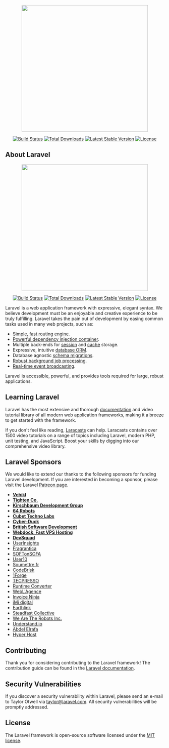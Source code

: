 <p align="center"><img src="https://res.cloudinary.com/dtfbvvkyp/image/upload/v1566331377/laravel-logolockup-cmyk-red.svg" width="400"></p>

<p align="center">
<a href="https://travis-ci.org/laravel/framework"><img src="https://travis-ci.org/laravel/framework.svg" alt="Build Status"></a>
<a href="https://packagist.org/packages/laravel/framework"><img src="https://poser.pugx.org/laravel/framework/d/total.svg" alt="Total Downloads"></a>
<a href="https://packagist.org/packages/laravel/framework"><img src="https://poser.pugx.org/laravel/framework/v/stable.svg" alt="Latest Stable Version"></a>
<a href="https://packagist.org/packages/laravel/framework"><img src="https://poser.pugx.org/laravel/framework/license.svg" alt="License"></a>
</p>

## About Laravel

<p align="center"><img src="https://lh3.googleusercontent.com/zCFxMKE5puv_Xqbw4IsOpJ73gy6wf0j7Ayf-Kd5BZHKc_s-qL4El-ERuyguJhKkcJ5tTam0zLpdLdDiHHy8YHicAdUV6TMj8W6OeztaE0rw39HafEUTs4Gsp_whtBso4uEXetNKe-teqTG1Pvkd4Ym3uja4kP1_VWvWai79Lp86kI6ZfMG0e75ILTxldDV2_9Hz4jCEYlPZ6QoTqCIS_eZvGSIpH_Zogjl96EAHeE5wzObevdOyA7UXSMrtncErrRBAsbRE6AxeEFOo3hHba7TNQ4lxUqZpwuMnD6Ayh-qN31QAcp1c7Baye3qQoOYMZdpVTO618X_bq23vkdX4ofJT2U39OG12Wouvaey-bC4loscfBTPTve-4WO5ukHLYrrDqcLct0FYD1CGK4kfKc6rGNBRLKEAl7R343HO242hnBq-gn9OILDWXMVQa3C4y7fLQeSS2aIeDE32M0xR5FuDAhn4qzVfeDqdPXNTD5dCfp3dYazvKhIUKGhjHfkhfZXHcaFu3vKIbb3_R6eAlYkiwzDflUCgDSMZFb7Ygr5dD_N3Q_C8gozcRNTFuuot70jro37y370eO7wHsoj_pZyolWN4hAYzY9Fe9drAvpdWxSd0tJ0mW0hLE-pDGsof5x4Algb-mSy2rdRthFUjhAb6DZoeJp9IIN_U6ihKQT-rr6wclbs7sqD1z-5EB7QYGNO1WIZ-lV2meZPavKAFLW=w1920-h907-ft" width="400"></p>

<p align="center">
<a href="https://travis-ci.org/laravel/framework"><img src="https://travis-ci.org/laravel/framework.svg" alt="Build Status"></a>
<a href="https://packagist.org/packages/laravel/framework"><img src="https://poser.pugx.org/laravel/framework/d/total.svg" alt="Total Downloads"></a>
<a href="https://packagist.org/packages/laravel/framework"><img src="https://poser.pugx.org/laravel/framework/v/stable.svg" alt="Latest Stable Version"></a>
<a href="https://packagist.org/packages/laravel/framework"><img src="https://poser.pugx.org/laravel/framework/license.svg" alt="License"></a>
</p>

Laravel is a web application framework with expressive, elegant syntax. We believe development must be an enjoyable and creative experience to be truly fulfilling. Laravel takes the pain out of development by easing common tasks used in many web projects, such as:

- [Simple, fast routing engine](https://laravel.com/docs/routing).
- [Powerful dependency injection container](https://laravel.com/docs/container).
- Multiple back-ends for [session](https://laravel.com/docs/session) and [cache](https://laravel.com/docs/cache) storage.
- Expressive, intuitive [database ORM](https://laravel.com/docs/eloquent).
- Database agnostic [schema migrations](https://laravel.com/docs/migrations).
- [Robust background job processing](https://laravel.com/docs/queues).
- [Real-time event broadcasting](https://laravel.com/docs/broadcasting).

Laravel is accessible, powerful, and provides tools required for large, robust applications.

## Learning Laravel

Laravel has the most extensive and thorough [documentation](https://laravel.com/docs) and video tutorial library of all modern web application frameworks, making it a breeze to get started with the framework.

If you don't feel like reading, [Laracasts](https://laracasts.com) can help. Laracasts contains over 1500 video tutorials on a range of topics including Laravel, modern PHP, unit testing, and JavaScript. Boost your skills by digging into our comprehensive video library.

## Laravel Sponsors

We would like to extend our thanks to the following sponsors for funding Laravel development. If you are interested in becoming a sponsor, please visit the Laravel [Patreon page](https://patreon.com/taylorotwell).

- **[Vehikl](https://vehikl.com/)**
- **[Tighten Co.](https://tighten.co)**
- **[Kirschbaum Development Group](https://kirschbaumdevelopment.com)**
- **[64 Robots](https://64robots.com)**
- **[Cubet Techno Labs](https://cubettech.com)**
- **[Cyber-Duck](https://cyber-duck.co.uk)**
- **[British Software Development](https://www.britishsoftware.co)**
- **[Webdock, Fast VPS Hosting](https://www.webdock.io/en)**
- **[DevSquad](https://devsquad.com)**
- [UserInsights](https://userinsights.com)
- [Fragrantica](https://www.fragrantica.com)
- [SOFTonSOFA](https://softonsofa.com/)
- [User10](https://user10.com)
- [Soumettre.fr](https://soumettre.fr/)
- [CodeBrisk](https://codebrisk.com)
- [1Forge](https://1forge.com)
- [TECPRESSO](https://tecpresso.co.jp/)
- [Runtime Converter](http://runtimeconverter.com/)
- [WebL'Agence](https://weblagence.com/)
- [Invoice Ninja](https://www.invoiceninja.com)
- [iMi digital](https://www.imi-digital.de/)
- [Earthlink](https://www.earthlink.ro/)
- [Steadfast Collective](https://steadfastcollective.com/)
- [We Are The Robots Inc.](https://watr.mx/)
- [Understand.io](https://www.understand.io/)
- [Abdel Elrafa](https://abdelelrafa.com)
- [Hyper Host](https://hyper.host)

## Contributing

Thank you for considering contributing to the Laravel framework! The contribution guide can be found in the [Laravel documentation](https://laravel.com/docs/contributions).

## Security Vulnerabilities

If you discover a security vulnerability within Laravel, please send an e-mail to Taylor Otwell via [taylor@laravel.com](mailto:taylor@laravel.com). All security vulnerabilities will be promptly addressed.

## License

The Laravel framework is open-source software licensed under the [MIT license](https://opensource.org/licenses/MIT).
